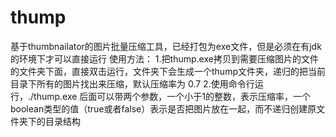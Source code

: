 # thump
基于thumbnailator的图片批量压缩工具，已经打包为exe文件，但是必须在有jdk的环境下才可以直接运行
使用方法：
1.把thump.exe拷贝到需要压缩图片的文件的文件夹下面，直接双击运行，文件夹下会生成一个thump文件夹，递归的把当前目录下所有的图片找出来压缩，默认压缩率为   0.7
2.使用命令行运行，./thump.exe 后面可以带两个参数，一个小于1的整数，表示压缩率，一个boolean类型的值（true或者false）表示是否把图片放在一起，而不递归创建原文件夹下的目录结构
